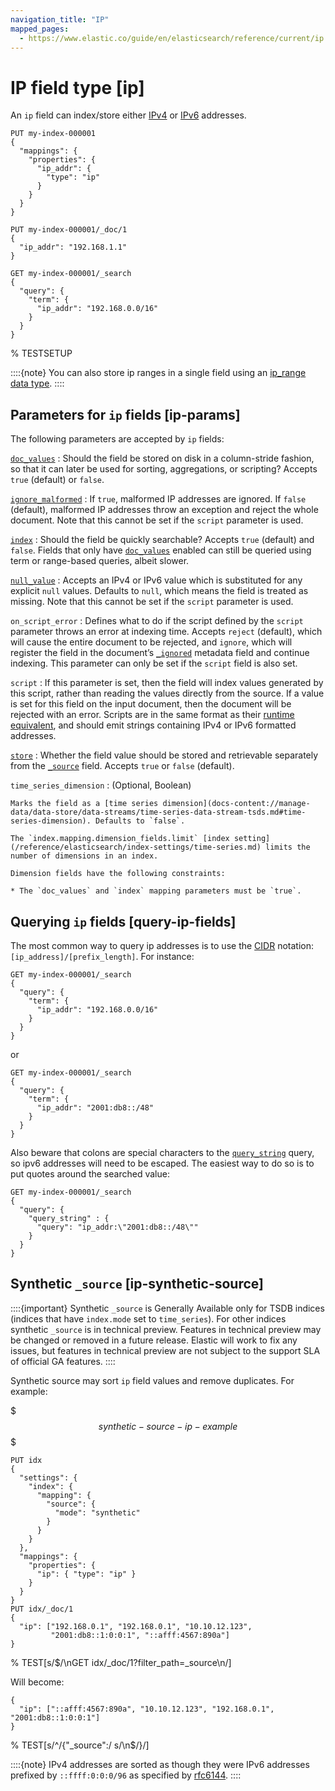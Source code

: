 ```yaml
---
navigation_title: "IP"
mapped_pages:
  - https://www.elastic.co/guide/en/elasticsearch/reference/current/ip.html
---
```


# IP field type [ip]


An `ip` field can index/store either [IPv4](https://en.wikipedia.org/wiki/IPv4) or [IPv6](https://en.wikipedia.org/wiki/IPv6) addresses.

```console
PUT my-index-000001
{
  "mappings": {
    "properties": {
      "ip_addr": {
        "type": "ip"
      }
    }
  }
}

PUT my-index-000001/_doc/1
{
  "ip_addr": "192.168.1.1"
}

GET my-index-000001/_search
{
  "query": {
    "term": {
      "ip_addr": "192.168.0.0/16"
    }
  }
}
```
% TESTSETUP

::::{note}
You can also store ip ranges in a single field using an [ip_range data type](/reference/elasticsearch/mapping-reference/range.md).
::::


## Parameters for `ip` fields [ip-params]

The following parameters are accepted by `ip` fields:

[`doc_values`](/reference/elasticsearch/mapping-reference/doc-values.md)
:   Should the field be stored on disk in a column-stride fashion, so that it can later be used for sorting, aggregations, or scripting? Accepts `true` (default) or `false`.

[`ignore_malformed`](/reference/elasticsearch/mapping-reference/ignore-malformed.md)
:   If `true`, malformed IP addresses are ignored. If `false` (default), malformed IP addresses throw an exception and reject the whole document. Note that this cannot be set if the `script` parameter is used.

[`index`](/reference/elasticsearch/mapping-reference/mapping-index.md)
:   Should the field be quickly searchable? Accepts `true` (default) and `false`. Fields that only have [`doc_values`](/reference/elasticsearch/mapping-reference/doc-values.md) enabled can still be queried using term or range-based queries, albeit slower.

[`null_value`](/reference/elasticsearch/mapping-reference/null-value.md)
:   Accepts an IPv4 or IPv6 value which is substituted for any explicit `null` values. Defaults to `null`, which means the field is treated as missing. Note that this cannot be set if the `script` parameter is used.

`on_script_error`
:   Defines what to do if the script defined by the `script` parameter throws an error at indexing time. Accepts `reject` (default), which will cause the entire document to be rejected, and `ignore`, which will register the field in the document’s [`_ignored`](/reference/elasticsearch/mapping-reference/mapping-ignored-field.md) metadata field and continue indexing. This parameter can only be set if the `script` field is also set.

`script`
:   If this parameter is set, then the field will index values generated by this script, rather than reading the values directly from the source. If a value is set for this field on the input document, then the document will be rejected with an error. Scripts are in the same format as their [runtime equivalent](docs-content://manage-data/data-store/mapping/map-runtime-field.md), and should emit strings containing IPv4 or IPv6 formatted addresses.

[`store`](/reference/elasticsearch/mapping-reference/mapping-store.md)
:   Whether the field value should be stored and retrievable separately from the [`_source`](/reference/elasticsearch/mapping-reference/mapping-source-field.md) field. Accepts `true` or `false` (default).

`time_series_dimension`
:   (Optional, Boolean)

    Marks the field as a [time series dimension](docs-content://manage-data/data-store/data-streams/time-series-data-stream-tsds.md#time-series-dimension). Defaults to `false`.

    The `index.mapping.dimension_fields.limit` [index setting](/reference/elasticsearch/index-settings/time-series.md) limits the number of dimensions in an index.

    Dimension fields have the following constraints:

    * The `doc_values` and `index` mapping parameters must be `true`.



## Querying `ip` fields [query-ip-fields]

The most common way to query ip addresses is to use the [CIDR](https://en.wikipedia.org/wiki/Classless_Inter-Domain_Routing#CIDR_notation) notation: `[ip_address]/[prefix_length]`. For instance:

```console
GET my-index-000001/_search
{
  "query": {
    "term": {
      "ip_addr": "192.168.0.0/16"
    }
  }
}
```

or

```console
GET my-index-000001/_search
{
  "query": {
    "term": {
      "ip_addr": "2001:db8::/48"
    }
  }
}
```

Also beware that colons are special characters to the [`query_string`](/reference/query-languages/query-dsl-query-string-query.md) query, so ipv6 addresses will need to be escaped. The easiest way to do so is to put quotes around the searched value:

```console
GET my-index-000001/_search
{
  "query": {
    "query_string" : {
      "query": "ip_addr:\"2001:db8::/48\""
    }
  }
}
```


## Synthetic `_source` [ip-synthetic-source]

::::{important}
Synthetic `_source` is Generally Available only for TSDB indices (indices that have `index.mode` set to `time_series`). For other indices synthetic `_source` is in technical preview. Features in technical preview may be changed or removed in a future release. Elastic will work to fix any issues, but features in technical preview are not subject to the support SLA of official GA features.
::::


Synthetic source may sort `ip` field values and remove duplicates. For example:

$$$synthetic-source-ip-example$$$

```console
PUT idx
{
  "settings": {
    "index": {
      "mapping": {
        "source": {
          "mode": "synthetic"
        }
      }
    }
  },
  "mappings": {
    "properties": {
      "ip": { "type": "ip" }
    }
  }
}
PUT idx/_doc/1
{
  "ip": ["192.168.0.1", "192.168.0.1", "10.10.12.123",
         "2001:db8::1:0:0:1", "::afff:4567:890a"]
}
```
% TEST[s/$/\nGET idx/_doc/1?filter_path=_source\n/]

Will become:

```console-result
{
  "ip": ["::afff:4567:890a", "10.10.12.123", "192.168.0.1", "2001:db8::1:0:0:1"]
}
```
% TEST[s/^/{"_source":/ s/\n$/}/]

::::{note}
IPv4 addresses are sorted as though they were IPv6 addresses prefixed by `::ffff:0:0:0/96` as specified by [rfc6144](https://datatracker.ietf.org/doc/html/rfc6144).
::::



